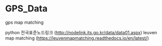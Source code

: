 # GPS_Data

gps map matching 


python
전국표준노드링크 (http://nodelink.its.go.kr/data/data01.aspx)
leuven map matching (https://leuvenmapmatching.readthedocs.io/en/latest/)
